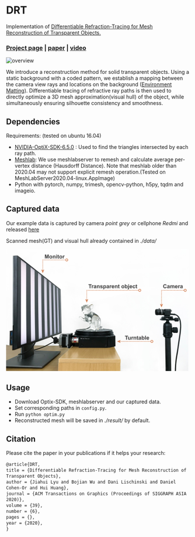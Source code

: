 # DRT
Implementation of [Differentiable Refraction-Tracing for Mesh Reconstruction of Transparent Objects.](https://vcc.tech/research/2020/DRT)

### [Project page](https://vcc.tech/research/2020/DRT)  |   [paper](https://vcc.tech/file/upload_file//image/research/att202009041252/DRT.pdf)  |   [video](https://vcc.tech/file/upload_file//image/research/att202009051343/%E7%8E%BB%E7%92%83%E9%87%8D%E5%BB%BA%E8%A7%86%E9%A2%9110.mp4)

![overview](./doc/lod.png)

We introduce a reconstruction method for solid transparent objects. Using a static background with a coded pattern, we establish a mapping between the camera view rays and locations on the background ([Environment Matting](http://grail.cs.washington.edu/projects/digital-matting/envmatte/)). Differentiable tracing of refractive ray paths is then used to directly optimize a 3D mesh approximation(visual hull) of the object, while simultaneously ensuring silhouette consistency and smoothness.

## Dependencies
Requirements: (tested on ubuntu 16.04)
- [NVIDIA-OptiX-SDK-6.5.0](https://developer.nvidia.com/designworks/optix/download) : Used to find the triangles intersected by each ray path.
- [Meshlab](https://github.com/cnr-isti-vclab/meshlab/releases): We use meshlabserver to remesh and calculate average per-vertex distance (Hausdorff Distance). Note that meshlab older than 2020.04 may not support explicit remesh operation.(Tested on MeshLabServer2020.04-linux.AppImage)
- Python with pytorch, numpy, trimesh, opencv-python, h5py, tqdm and imageio.

## Captured data
Our example data is captured by camera *point grey* or cellphone *Redmi* and released [here](https://vcc.tech/research/2020/DRT)

Scanned mesh(GT) and visual hull already contained in *./data/*

<img src="./doc/setup.jpg" width="500">

## Usage
- Download Optix-SDK, meshlabserver and our captured data.
- Set corresponding paths in `config.py`.
- Run `python optim.py`
- Reconstructed mesh will be saved in *./result/* by default.

## Citation
Please cite the paper in your publications if it helps your research:
```
@article{DRT,
title = {Differentiable Refraction-Tracing for Mesh Reconstruction of Transparent Objects},
author = {Jiahui Lyu and Bojian Wu and Dani Lischinski and Daniel Cohen-Or and Hui Huang},
journal = {ACM Transactions on Graphics (Proceedings of SIGGRAPH ASIA 2020)},
volume = {39},
number = {6},
pages = {},
year = {2020},
}
```
